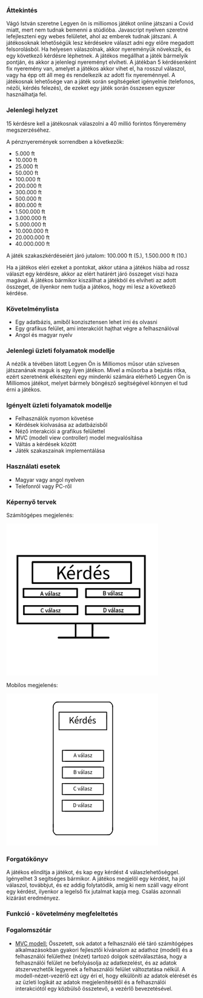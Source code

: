 ### Áttekintés

Vágó István szeretne Legyen ön is milliomos játékot online játszani a Covid miatt, mert nem tudnak bemenni a stúdióba. Javascript nyelven szeretné lefejleszteni egy webes felületet, ahol az emberek tudnak játszani. A játékosoknak lehetőségük lesz kérdésekre választ adni egy előre megadott felsorolásból. Ha helyesen válaszolnak, akkor nyereményük növekszik, és egy következő kérdésre léphetnek. A játékos megállhat a játék bármelyik pontján, és akkor a jelenlegi nyereményt elviheti. A játékban 5 kérdésenként fix nyeremény van, amelyet a játékos akkor vihet el, ha rosszul válaszol, vagy ha épp ott áll meg és rendelkezik az adott fix nyereménnyel. A játékosnak lehetősége van a játék során segítségeket igényelnie (telefonos, nézői, kérdés felezés), de ezeket egy játék során összesen egyszer használhatja fel.


### Jelenlegi helyzet

15 kérdésre kell a játékosnak válaszolni a 40 millió forintos főnyeremény megszerzéséhez.

A pénznyeremények sorrendben a következők:
- 5.000 ft
- 10.000 ft
- 25.000 ft
- 50.000 ft
- 100.000 ft
- 200.000 ft
- 300.000 ft
- 500.000 ft
- 800.000 ft
- 1.500.000 ft
- 3.000.000 ft
- 5.000.000 ft
- 10.000.000 ft
- 20.000.000 ft
- 40.000.000 ft

A játék szakaszkérdéseiért járó jutalom:
100.000 ft (5.), 1.500.000 ft (10.)

Ha a játékos eléri ezeket a pontokat, akkor utána a játékos hiába ad rossz választ egy kérdésre, akkor az elért határért járó összeget viszi haza magával.
A játékos bármikor kiszállhat a játékból és elviheti az adott összeget, de ilyenkor nem tudja a játékos, hogy mi lesz a következő kérdése.

### Követelménylista

- Egy adatbázis, amiből konzisztensen lehet írni és olvasni
- Egy grafikus felület, ami interakciót hajthat végre a felhasználóval
- Angol és magyar nyelv

### Jelenlegi üzleti folyamatok modellje

A nézők a tévében látott Legyen Ön is Milliomos műsor után szívesen játszanának maguk is egy ilyen játékon. Mivel a műsorba a bejutás ritka, ezért szeretnénk elkészíteni egy mindenki számára elérhető Legyen Ön is Milliomos játékot, melyet bármely böngésző segítségével könnyen el tud érni a játékos.

### Igényelt üzleti folyamatok modellje

- Felhasználók nyomon követése
- Kérdések kiolvasása az adatbázisből
- Néző interakciói a grafikus felülettel
- MVC (modell view controller) model megvalósítása
- Váltás a kérdések között
- Játék szakaszainak implementálása

### Használati esetek

- Magyar vagy angol nyelven
- Telefonról vagy PC-ről

### Képernyő tervek

Számítógépes megjelenés:

![](../kepek/Milliomos-pc.png)

Mobilos megjelenés:

![](../kepek/Milliomos-mobil.png)

### Forgatókönyv

A játékos elindítja a játékot, és kap egy kérdést 4 válaszlehetőséggel. Igényelhet 3 segítséges bármikor. A játékos megjelöl egy kérdést, ha jól válaszol, továbbjut, és ez addig folytatódik, amíg ki nem száll vagy elront egy kérdést, ilyenkor a legelső fix jutalmat kapja meg. Csalás azonnali kizárást eredményez.

### Funkció - követelmény megfeleltetés

### Fogalomszótár

- [MVC modell:](https://hu.wikipedia.org/wiki/Modell-n%C3%A9zet-vez%C3%A9rl%C5%91)  Összetett, sok adatot a felhasználó elé táró számítógépes alkalmazásokban gyakori fejlesztői kívánalom az adathoz (modell) és a felhasználói felülethez (nézet) tartozó dolgok szétválasztása, hogy a felhasználói felület ne befolyásolja az adatkezelést, és az adatok átszervezhetők legyenek a felhasználói felület változtatása nélkül. A modell-nézet-vezérlő ezt úgy éri el, hogy elkülöníti az adatok elérését és az üzleti logikát az adatok megjelenítésétől és a felhasználói interakciótól egy közbülső összetevő, a vezérlő bevezetésével.